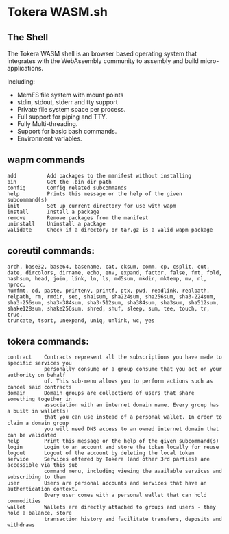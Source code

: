 # Tokera WASM.sh

## The Shell

The Tokera WASM shell is an browser based operating system that integrates
with the WebAssembly community to assembly and build micro-applications.

Including:
- MemFS file system with mount points
- stdin, stdout, stderr and tty support
- Private file system space per process.
- Full support for piping and TTY.
- Fully Multi-threading.
- Support for basic bash commands.
- Environment variables.

## wapm commands

    add          Add packages to the manifest without installing
    bin          Get the .bin dir path
    config       Config related subcommands
    help         Prints this message or the help of the given subcommand(s)
    init         Set up current directory for use with wapm
    install      Install a package
    remove       Remove packages from the manifest
    uninstall    Uninstall a package
    validate     Check if a directory or tar.gz is a valid wapm package

## coreutil commands:

    arch, base32, base64, basename, cat, cksum, comm, cp, csplit, cut,
    date, dircolors, dirname, echo, env, expand, factor, false, fmt, fold,
    hashsum, head, join, link, ln, ls, md5sum, mkdir, mktemp, mv, nl, nproc,
    numfmt, od, paste, printenv, printf, ptx, pwd, readlink, realpath,
    relpath, rm, rmdir, seq, sha1sum, sha224sum, sha256sum, sha3-224sum,
    sha3-256sum, sha3-384sum, sha3-512sum, sha384sum, sha3sum, sha512sum,
    shake128sum, shake256sum, shred, shuf, sleep, sum, tee, touch, tr, true,
    truncate, tsort, unexpand, uniq, unlink, wc, yes
    
## tokera commands:

    contract    Contracts represent all the subscriptions you have made to specific services you
                personally consume or a group consume that you act on your authority on behalf
                of. This sub-menu allows you to perform actions such as cancel said contracts
    domain      Domain groups are collections of users that share something together in
                association with an internet domain name. Every group has a built in wallet(s)
                that you can use instead of a personal wallet. In order to claim a domain group
                you will need DNS access to an owned internet domain that can be validated
    help        Print this message or the help of the given subcommand(s)
    login       Login to an account and store the token locally for reuse
    logout      Logout of the account by deleting the local token
    service     Services offered by Tokera (and other 3rd parties) are accessible via this sub
                command menu, including viewing the available services and subscribing to them
    user        Users are personal accounts and services that have an authentication context.
                Every user comes with a personal wallet that can hold commodities
    wallet      Wallets are directly attached to groups and users - they hold a balance, store
                transaction history and facilitate transfers, deposits and withdraws
